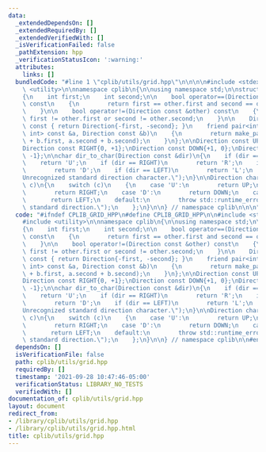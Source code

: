 ```yaml
---
data:
  _extendedDependsOn: []
  _extendedRequiredBy: []
  _extendedVerifiedWith: []
  _isVerificationFailed: false
  _pathExtension: hpp
  _verificationStatusIcon: ':warning:'
  attributes:
    links: []
  bundledCode: "#line 1 \"cplib/utils/grid.hpp\"\n\n\n\n#include <stdexcept>\n#include\
    \ <utility>\n\nnamespace cplib\n{\n\nusing namespace std;\n\nstruct Direction\n\
    {\n    int first;\n    int second;\n\n    bool operator==(Direction const &other)\
    \ const\n    {\n        return first == other.first and second == other.second;\n\
    \    }\n\n    bool operator!=(Direction const &other) const\n    {\n        return\
    \ first != other.first or second != other.second;\n    }\n\n    Direction opposite()\
    \ const { return Direction{-first, -second}; }\n    friend pair<int, int> operator+(pair<int,\
    \ int> const &a, Direction const &b)\n    {\n        return make_pair(a.first\
    \ + b.first, a.second + b.second);\n    }\n};\n\nDirection const UP{-1, 0};\n\
    Direction const RIGHT{0, +1};\nDirection const DOWN{+1, 0};\nDirection const LEFT{0,\
    \ -1};\n\nchar dir_to_char(Direction const &dir)\n{\n    if (dir == UP)\n    \
    \    return 'U';\n    if (dir == RIGHT)\n        return 'R';\n    if (dir == DOWN)\n\
    \        return 'D';\n    if (dir == LEFT)\n        return 'L';\n    throw std::runtime_error(\"\
    Unrecognized standard direction character.\");\n}\n\nDirection char_to_dir(char\
    \ c)\n{\n    switch (c)\n    {\n    case 'U':\n        return UP;\n    case 'R':\n\
    \        return RIGHT;\n    case 'D':\n        return DOWN;\n    case 'L':\n \
    \       return LEFT;\n    default:\n        throw std::runtime_error(\"Unrecognized\
    \ standard direction.\");\n    };\n}\n\n} // namespace cplib\n\n\n"
  code: "#ifndef CPLIB_GRID_HPP\n#define CPLIB_GRID_HPP\n\n#include <stdexcept>\n\
    #include <utility>\n\nnamespace cplib\n{\n\nusing namespace std;\n\nstruct Direction\n\
    {\n    int first;\n    int second;\n\n    bool operator==(Direction const &other)\
    \ const\n    {\n        return first == other.first and second == other.second;\n\
    \    }\n\n    bool operator!=(Direction const &other) const\n    {\n        return\
    \ first != other.first or second != other.second;\n    }\n\n    Direction opposite()\
    \ const { return Direction{-first, -second}; }\n    friend pair<int, int> operator+(pair<int,\
    \ int> const &a, Direction const &b)\n    {\n        return make_pair(a.first\
    \ + b.first, a.second + b.second);\n    }\n};\n\nDirection const UP{-1, 0};\n\
    Direction const RIGHT{0, +1};\nDirection const DOWN{+1, 0};\nDirection const LEFT{0,\
    \ -1};\n\nchar dir_to_char(Direction const &dir)\n{\n    if (dir == UP)\n    \
    \    return 'U';\n    if (dir == RIGHT)\n        return 'R';\n    if (dir == DOWN)\n\
    \        return 'D';\n    if (dir == LEFT)\n        return 'L';\n    throw std::runtime_error(\"\
    Unrecognized standard direction character.\");\n}\n\nDirection char_to_dir(char\
    \ c)\n{\n    switch (c)\n    {\n    case 'U':\n        return UP;\n    case 'R':\n\
    \        return RIGHT;\n    case 'D':\n        return DOWN;\n    case 'L':\n \
    \       return LEFT;\n    default:\n        throw std::runtime_error(\"Unrecognized\
    \ standard direction.\");\n    };\n}\n\n} // namespace cplib\n\n#endif // CPLIB_GRID_HPP\n"
  dependsOn: []
  isVerificationFile: false
  path: cplib/utils/grid.hpp
  requiredBy: []
  timestamp: '2021-09-28 10:47:46-05:00'
  verificationStatus: LIBRARY_NO_TESTS
  verifiedWith: []
documentation_of: cplib/utils/grid.hpp
layout: document
redirect_from:
- /library/cplib/utils/grid.hpp
- /library/cplib/utils/grid.hpp.html
title: cplib/utils/grid.hpp
---
```

